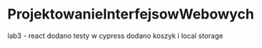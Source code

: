 # ProjektowanieInterfejsowWebowych

lab3 - react
dodano testy w cypress
dodano koszyk i local storage
